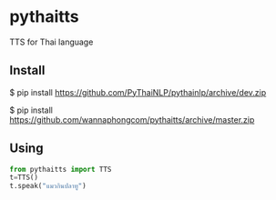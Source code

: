 # pythaitts
TTS for Thai language

## Install

$ pip install https://github.com/PyThaiNLP/pythainlp/archive/dev.zip

$ pip install https://github.com/wannaphongcom/pythaitts/archive/master.zip

## Using

```python
from pythaitts import TTS
t=TTS()
t.speak("แมวกินปลาทู")
```

